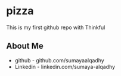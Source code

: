 # pizza
This is my first github repo with Thinkful 

## About Me
* github - github.com/sumayaalqadhy
* Linkedin - linkedin.com/sumaya-alqadhy

